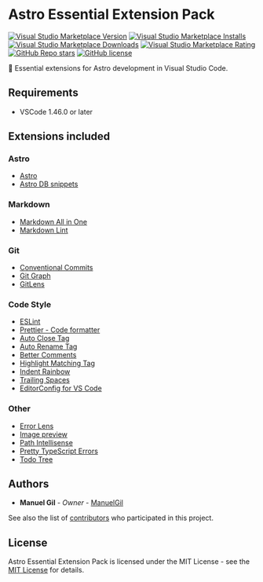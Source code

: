 # Astro Essential Extension Pack

[![Visual Studio Marketplace Version](https://img.shields.io/visual-studio-marketplace/v/imgildev.vscode-astro-pack?style=for-the-badge&label=VS%20Marketplace&logo=visual-studio-code)](https://marketplace.visualstudio.com/items?itemName=imgildev.vscode-astro-pack)
[![Visual Studio Marketplace Installs](https://img.shields.io/visual-studio-marketplace/i/imgildev.vscode-astro-pack?style=for-the-badge&logo=visual-studio-code)](https://marketplace.visualstudio.com/items?itemName=imgildev.vscode-astro-pack)
[![Visual Studio Marketplace Downloads](https://img.shields.io/visual-studio-marketplace/d/imgildev.vscode-astro-pack?style=for-the-badge&logo=visual-studio-code)](https://marketplace.visualstudio.com/items?itemName=imgildev.vscode-astro-pack)
[![Visual Studio Marketplace Rating](https://img.shields.io/visual-studio-marketplace/r/imgildev.vscode-astro-pack?style=for-the-badge&logo=visual-studio-code)](https://marketplace.visualstudio.com/items?itemName=imgildev.vscode-astro-pack&ssr=false#review-details)
[![GitHub Repo stars](https://img.shields.io/github/stars/ManuelGil/vscode-astro-pack?style=for-the-badge&logo=github)](https://github.com/ManuelGil/vscode-astro-pack)
[![GitHub license](https://img.shields.io/github/license/ManuelGil/vscode-astro-pack?style=for-the-badge&logo=github)](https://github.com/ManuelGil/vscode-astro-pack/blob/main/LICENSE)

🚀 Essential extensions for Astro development in Visual Studio Code.

## Requirements

- VSCode 1.46.0 or later

## Extensions included

### Astro

- [Astro](https://marketplace.visualstudio.com/items?itemName=astro-build.astro-vscode)
- [Astro DB snippets](https://marketplace.visualstudio.com/items?itemName=imgildev.vscode-astrodb-snippets)

### Markdown

- [Markdown All in One](https://marketplace.visualstudio.com/items?itemName=yzhang.markdown-all-in-one)
- [Markdown Lint](https://marketplace.visualstudio.com/items?itemName=davidanson.vscode-markdownlint)

### Git

- [Conventional Commits](https://marketplace.visualstudio.com/items?itemName=vivaxy.vscode-conventional-commits)
- [Git Graph](https://marketplace.visualstudio.com/items?itemName=mhutchie.git-graph)
- [GitLens](https://marketplace.visualstudio.com/items?itemName=eamodio.gitlens)

### Code Style

- [ESLint](https://marketplace.visualstudio.com/items?itemName=dbaeumer.vscode-eslint)
- [Prettier - Code formatter](https://marketplace.visualstudio.com/items?itemName=esbenp.prettier-vscode)
- [Auto Close Tag](https://marketplace.visualstudio.com/items?itemName=formulahendry.auto-close-tag)
- [Auto Rename Tag](https://marketplace.visualstudio.com/items?itemName=formulahendry.auto-rename-tag)
- [Better Comments](https://marketplace.visualstudio.com/items?itemName=aaron-bond.better-comments)
- [Highlight Matching Tag](https://marketplace.visualstudio.com/items?itemName=vincaslt.highlight-matching-tag)
- [Indent Rainbow](https://marketplace.visualstudio.com/items?itemName=oderwat.indent-rainbow)
- [Trailing Spaces](https://marketplace.visualstudio.com/items?itemName=shardulm94.trailing-spaces)
- [EditorConfig for VS Code](https://marketplace.visualstudio.com/items?itemName=editorconfig.editorconfig)

### Other

- [Error Lens](https://marketplace.visualstudio.com/items?itemName=usernamehw.errorlens)
- [Image preview](https://marketplace.visualstudio.com/items?itemName=kisstkondoros.vscode-gutter-preview)
- [Path Intellisense](https://marketplace.visualstudio.com/items?itemName=christian-kohler.path-intellisense)
- [Pretty TypeScript Errors](https://marketplace.visualstudio.com/items?itemName=yoavbls.pretty-ts-errors)
- [Todo Tree](https://marketplace.visualstudio.com/items?itemName=gruntfuggly.todo-tree)

## Authors

- **Manuel Gil** - _Owner_ - [ManuelGil](https://github.com/ManuelGil)

See also the list of [contributors](https://github.com/ManuelGil/vscode-astro-pack/contributors) who participated in this project.

## License

Astro Essential Extension Pack is licensed under the MIT License - see the [MIT License](https://opensource.org/licenses/MIT) for details.
